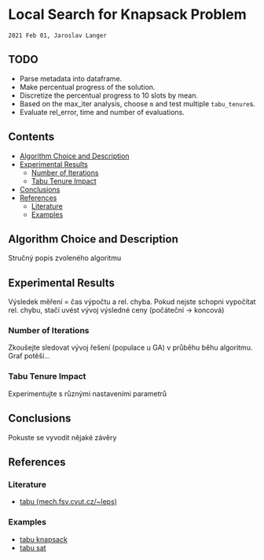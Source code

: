 # Local Search for Knapsack Problem

`2021 Feb 01, Jaroslav Langer`

## TODO

* Parse metadata into dataframe.
* Make percentual progress of the solution.
* Discretize the percentual progress to 10 slots by mean.
* Based on the max_iter analysis, choose `m` and test multiple `tabu_tenure`s.
* Evaluate rel_error, time and number of evaluations.

## Contents

<!-- TOC GFM -->

* [Algorithm Choice and Description](#algorithm-choice-and-description)
* [Experimental Results](#experimental-results)
    * [Number of Iterations](#number-of-iterations)
    * [Tabu Tenure Impact](#tabu-tenure-impact)
* [Conclusions](#conclusions)
* [References](#references)
    * [Literature](#literature)
    * [Examples](#examples)

<!-- /TOC -->

## Algorithm Choice and Description

Stručný popis zvoleného algoritmu

## Experimental Results

Výsledek měření = čas výpočtu a rel. chyba.
Pokud nejste schopni vypočítat rel. chybu, stačí uvést vývoj výsledné ceny (počáteční → koncová)

### Number of Iterations

Zkoušejte sledovat vývoj řešení (populace u GA) v průběhu běhu algoritmu. Graf potěší...

### Tabu Tenure Impact

Experimentujte s různými nastaveními parametrů

## Conclusions

Pokuste se vyvodit nějaké závěry

## References

### Literature

* [tabu (mech.fsv.cvut.cz/~leps)](http://mech.fsv.cvut.cz/~leps/teaching/mmo/prednasky/prednaska05_Tabu.pdf)

### Examples

* [tabu knapsack](https://github.com/neemiasbsilva/knapsack-problem-using-dp-grasp-tabu/blob/master/TABU.py)
* [tabu sat](https://github.com/SamyMe/Tabu-Sat/blob/master/tabu.py)


